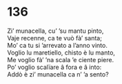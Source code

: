 # 136
  
Zi’ munacella, cu’ ’su mantu pinto,  
Vaje recenne, ca te vuò fà’ santa;  
Mo’ ca tu si ’arrevato a l’anno vinto.  
Voglio lu maretiello, chisto è lu manto,  
Me voglio fà’ ’na scala ’e ciente piere.  
Po’ voglio scalïare â fora e â into:  
Addò è zi’ munacella ca n’ ’a sento?
